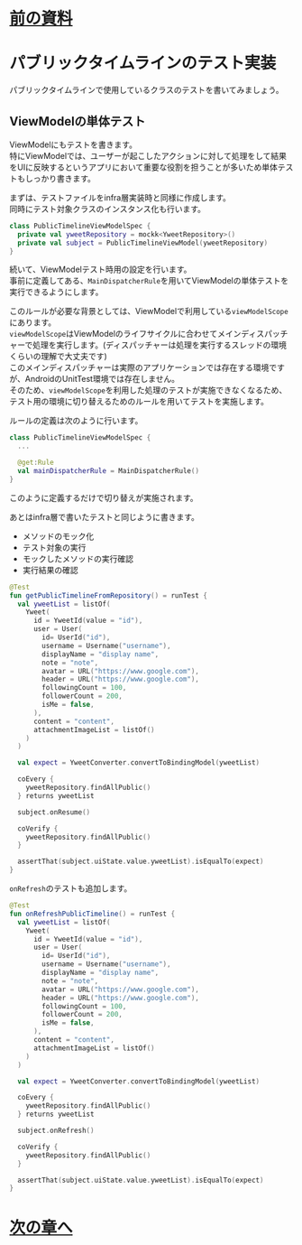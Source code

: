 # [前の資料](./3_DI実装.md)
# パブリックタイムラインのテスト実装
パブリックタイムラインで使用しているクラスのテストを書いてみましょう。  

## ViewModelの単体テスト

ViewModelにもテストを書きます。  
特にViewModelでは、ユーザーが起こしたアクションに対して処理をして結果をUIに反映するというアプリにおいて重要な役割を担うことが多いため単体テストもしっかり書きます。  

まずは、テストファイルをinfra層実装時と同様に作成します。  
同時にテスト対象クラスのインスタンス化も行います。  

```Kotlin
class PublicTimelineViewModelSpec {
  private val yweetRepository = mockk<YweetRepository>()
  private val subject = PublicTimelineViewModel(yweetRepository)
}
```

続いて、ViewModelテスト時用の設定を行います。  
事前に定義してある、`MainDispatcherRule`を用いてViewModelの単体テストを実行できるようにします。  

このルールが必要な背景としては、ViewModelで利用している`viewModelScope`にあります。  
`viewModelScope`はViewModelのライフサイクルに合わせてメインディスパッチャーで処理を実行します。(ディスパッチャーは処理を実行するスレッドの環境くらいの理解で大丈夫です)  
このメインディスパッチャーは実際のアプリケーションでは存在する環境ですが、AndroidのUnitTest環境では存在しません。  
そのため、`viewModelScope`を利用した処理のテストが実施できなくなるため、テスト用の環境に切り替えるためのルールを用いてテストを実施します。  

ルールの定義は次のように行います。  

```Kotlin
class PublicTimelineViewModelSpec {
  ...

  @get:Rule
  val mainDispatcherRule = MainDispatcherRule()
}
```

このように定義するだけで切り替えが実施されます。  

あとはinfra層で書いたテストと同じように書きます。  

- メソッドのモック化
- テスト対象の実行
- モックしたメソッドの実行確認
- 実行結果の確認

```Kotlin
@Test
fun getPublicTimelineFromRepository() = runTest {
  val yweetList = listOf(
    Yweet(
      id = YweetId(value = "id"),
      user = User(
        id= UserId("id"),
        username = Username("username"),
        displayName = "display name",
        note = "note",
        avatar = URL("https://www.google.com"),
        header = URL("https://www.google.com"),
        followingCount = 100,
        followerCount = 200,
        isMe = false,
      ),
      content = "content",
      attachmentImageList = listOf()
    )
  )

  val expect = YweetConverter.convertToBindingModel(yweetList)

  coEvery {
    yweetRepository.findAllPublic()
  } returns yweetList

  subject.onResume()

  coVerify {
    yweetRepository.findAllPublic()
  }

  assertThat(subject.uiState.value.yweetList).isEqualTo(expect)
}
```

`onRefresh`のテストも追加します。  

```Kotlin
@Test
fun onRefreshPublicTimeline() = runTest {
  val yweetList = listOf(
    Yweet(
      id = YweetId(value = "id"),
      user = User(
        id= UserId("id"),
        username = Username("username"),
        displayName = "display name",
        note = "note",
        avatar = URL("https://www.google.com"),
        header = URL("https://www.google.com"),
        followingCount = 100,
        followerCount = 200,
        isMe = false,
      ),
      content = "content",
      attachmentImageList = listOf()
    )
  )

  val expect = YweetConverter.convertToBindingModel(yweetList)

  coEvery {
    yweetRepository.findAllPublic()
  } returns yweetList

  subject.onRefresh()

  coVerify {
    yweetRepository.findAllPublic()
  }

  assertThat(subject.uiState.value.yweetList).isEqualTo(expect)
}
```

# [次の章へ](../3.ログイン/1_ログイン機能概要.md)

